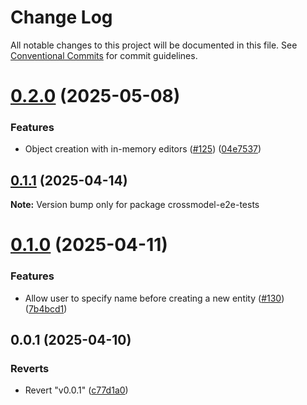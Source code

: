 # Change Log

All notable changes to this project will be documented in this file.
See [Conventional Commits](https://conventionalcommits.org) for commit guidelines.

# [0.2.0](https://github.com/CrossBreezeNL/crossmodel/compare/v0.1.1...v0.2.0) (2025-05-08)


### Features

* Object creation with in-memory editors ([#125](https://github.com/CrossBreezeNL/crossmodel/issues/125)) ([04e7537](https://github.com/CrossBreezeNL/crossmodel/commit/04e7537e388407651590254fb9a67507c0619dff))





## [0.1.1](https://github.com/CrossBreezeNL/crossmodel/compare/v0.1.0...v0.1.1) (2025-04-14)

**Note:** Version bump only for package crossmodel-e2e-tests





# [0.1.0](https://github.com/CrossBreezeNL/crossmodel/compare/v0.0.1...v0.1.0) (2025-04-11)


### Features

* Allow user to specify name before creating a new entity ([#130](https://github.com/CrossBreezeNL/crossmodel/issues/130)) ([7b4bcd1](https://github.com/CrossBreezeNL/crossmodel/commit/7b4bcd1fe72a088e1c0e2d2a72cd3d97d092b1f1))





## 0.0.1 (2025-04-10)


### Reverts

* Revert "v0.0.1" ([c77d1a0](https://github.com/CrossBreezeNL/crossmodel/commit/c77d1a06fb83af8f95ae36e11c5d545bcd7a006b))
